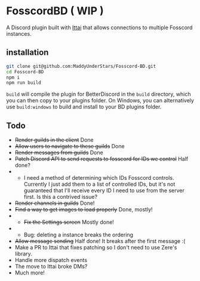 # FosscordBD ( WIP )
A Discord plugin built with [Ittai](https://git.catvibers.me/Ittai/ittai) that allows connections to multiple Fosscord instances.

## installation
```bash
git clone git@github.com:MaddyUnderStars/Fosscord-BD.git
cd Fosscord-BD
npm i
npm run build
```

`build` will compile the plugin for BetterDiscord in the `build` directory, which you can then copy to your plugins folder.
On Windows, you can alternatively use `build:windows` to build and install to your BD plugins folder. 

## Todo
* ~~Render guilds in the client~~ Done
* ~~Allow users to navigate to these guilds~~ Done
* ~~Render messages from guilds~~ Done
* ~~Patch Discord API to send requests to fosscord for IDs we control~~ Half done?
*   * I need a method of determining which IDs Fosscord controls. Currently I just add them to a list of controlled IDs, but it's not guaranteed that I'll receive every ID I need to use from the server first. Is this a contrived issue?
* ~~Render channels in guilds~~ Done!
* ~~Find a way to get images to load properly~~ Done, mostly!
* * ~~Fix the Settings screen~~ Mostly done!
* * Bug: deleting a instance breaks the ordering
* ~~Allow message sending~~ Half done! It breaks after the first message :(
* Make a PR to Ittai that fixes patching so I don't need to use Zere's library.
* Handle more dispatch events
* The move to Ittai broke DMs?
* Much more!